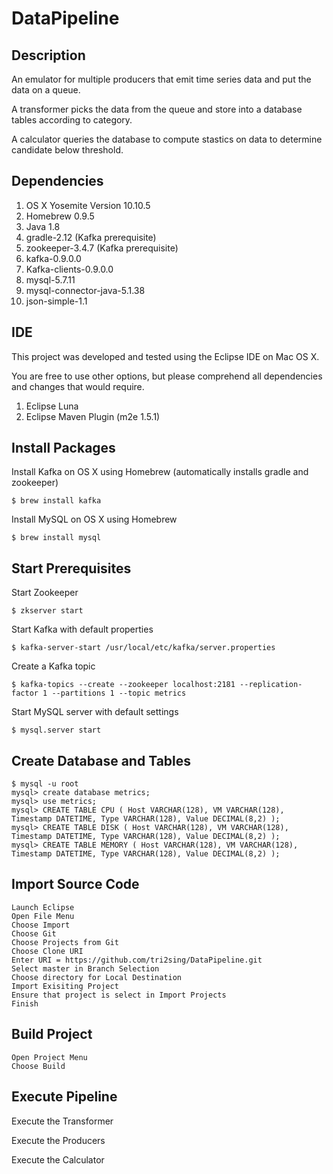 # DataPipeline


## Description

An emulator for multiple producers that emit time series data and put the data on a queue.

A transformer picks the data from the queue and store into a database tables according to category.

A calculator queries the database to compute stastics on data to determine candidate below threshold.

## Dependencies

1. OS X Yosemite Version 10.10.5
2. Homebrew 0.9.5 
3. Java 1.8
4. gradle-2.12 (Kafka prerequisite)
5. zookeeper-3.4.7 (Kafka prerequisite)
6. kafka-0.9.0.0
7. Kafka-clients-0.9.0.0
8. mysql-5.7.11
9. mysql-connector-java-5.1.38
10. json-simple-1.1

## IDE

This project was developed and tested using the Eclipse IDE on Mac OS X. 

You are free to use other options, but please comprehend all dependencies and changes that would require.  

1. Eclipse Luna 
2. Eclipse Maven Plugin (m2e 1.5.1)

## Install Packages

Install Kafka on OS X using Homebrew (automatically installs gradle and zookeeper) 
```shell
$ brew install kafka
```
Install MySQL on OS X using Homebrew
```shell
$ brew install mysql
```

## Start Prerequisites

Start Zookeeper
```shell
$ zkserver start
```
Start Kafka with default properties
```shell
$ kafka-server-start /usr/local/etc/kafka/server.properties
```
Create a Kafka topic
```shell
$ kafka-topics --create --zookeeper localhost:2181 --replication-factor 1 --partitions 1 --topic metrics
```
Start MySQL server with default settings
```shell
$ mysql.server start
```

## Create Database and Tables

```shell
$ mysql -u root
mysql> create database metrics;
mysql> use metrics;
mysql> CREATE TABLE CPU ( Host VARCHAR(128), VM VARCHAR(128), Timestamp DATETIME, Type VARCHAR(128), Value DECIMAL(8,2) );
mysql> CREATE TABLE DISK ( Host VARCHAR(128), VM VARCHAR(128), Timestamp DATETIME, Type VARCHAR(128), Value DECIMAL(8,2) );
mysql> CREATE TABLE MEMORY ( Host VARCHAR(128), VM VARCHAR(128), Timestamp DATETIME, Type VARCHAR(128), Value DECIMAL(8,2) );
```

## Import Source Code

```
Launch Eclipse 
Open File Menu 
Choose Import 
Choose Git 
Choose Projects from Git 
Choose Clone URI  
Enter URI = https://github.com/tri2sing/DataPipeline.git
Select master in Branch Selection
Choose directory for Local Destination
Import Exisiting Project
Ensure that project is select in Import Projects
Finish
```

## Build Project

```
Open Project Menu
Choose Build
```

## Execute Pipeline 

Execute the Transformer

Execute the Producers

Execute the Calculator




